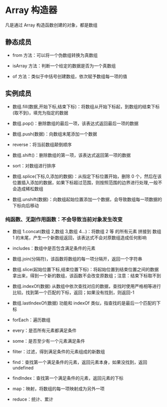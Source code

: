 # Array 构造器

凡是通过 Array 构造函数创建的对象，都是数组

## 静态成员

- from 方法：可以将一个伪数组转换为真数组

- isArray 方法：判断一个给定的数据是否为一个真数组

- of 方法：类似于中括号创建数组，依次赋予数组每一项的值

## 实例成员

- 数组.fill(数据,开始下标,结束下标)：将数组从开始下标起，到数组的结束下标(取不到)，填充为指定的数据

- 数组.pop()：删除数组的最后一项，该表达式返回最后一项的数据

- 数组.push(数据)：向数组末尾添加一个数据

- reverse：将当前数组颠倒顺序

- 数组.shift()：删除数组的第一项，该表达式返回第一项的数据

- sort：对数组进行排序

- 数组.splice(下标,0,添加的数据)：从指定下标位置开始，删除 0 个，然后在该位置插入添加的数据，如果下标超过范围，则按照范围的边界进行处理,一般不会造成稀松数组

- 数组.unshift(数据)：向数组起始位置添加一个数据，会导致数组每一项数据的下标向后移动

### 纯函数、无副作用函数：不会导致当前对象发生改变

- 数组 1.concat(数组 2,数组 3,数组 4...)：将数组 2 等 的所有元素 拼接到 数组 1 的末尾，产生一个新数组返回，该表达式不会对原数组造成任何影响

- includes：数组中是否包含满足条件的元素

- 数组.join(分隔符)，该函数将数组的每一项分隔开，返回一个字符串

- 数组.slice(起始位置下标,结束位置下标)：将起始位置到结束位置之间的数据拿出来，得到一个新的数组，该函数不会改变原数组；注意：结束下标取不到

- 数组.indexOf(数据) 从数组中依次查找对应的数据，查找时使用严格相等进行比较。找到第一个匹配的下标，返回；如果没有找到，则返回-1

- 数组.lastIndexOf(数据) 功能和 indexOf 类似，指查找的是最后一个匹配的下标

- forEach：遍历数组

- every：是否所有元素都满足条件

- some：是否至少有一个元素满足条件

- filter：过滤，得到满足条件的元素组成的新数组

- find：查找第一个满足条件的元素，返回元素本身，如果没找到，返回 undefined

- findIndex：查找第一个满足条件的元素，返回元素的下标

- map：映射，将数组的每一项映射成为另外一项

- reduce：统计、累计
